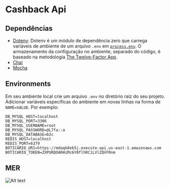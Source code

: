 # Cashback Api
  
## Dependências

* [Dotenv](https://github.com/motdotla/dotenv): Dotenv é um módulo de dependência zero que carrega variáveis ​​de ambiente de um arquivo `.env` em [`process.env`](https://nodejs.org/docs/latest/api/process.html#process_process_env). O armazenamento da configuração no ambiente, separado do código, é baseado na metodologia [The Twelve-Factor App](http://12factor.net/config).
* [Chai](https://www.npmjs.com/package/chai)
* [Mocha](https://www.npmjs.com/package/mocha)

## Environments

Em seu ambiente local crie um arquivo `.env` no diretório raiz do seu projeto. Adicionar variáveis ​​específicas do ambiente em novas linhas na forma de `NAME=VALUE`. Por exemplo:

```dosini
DB_MYSQL_HOST=localhost
DB_MYSQL_PORT=3306
DB_MYSQL_USERNAME=root
DB_MYSQL_PASSWORD=@L7fa::a
DB_MYSQL_DATABASE=b2c
REDIS_HOST=localhost
REDIS_PORT=6379
BOTICARIO_URI=https://mdaqk8ek5j.execute-api.us-east-1.amazonaws.com
BOTICARIO_TOKEN=ZXPURQOARHiMc6Y0flhRC1LVlZQVFRnm
```

## MER

![Alt text](https://leoanrdotexeiralima.s3.amazonaws.com/Solu%C3%A7%C3%A3o+Cashback.jpg "Solução Cashback")

